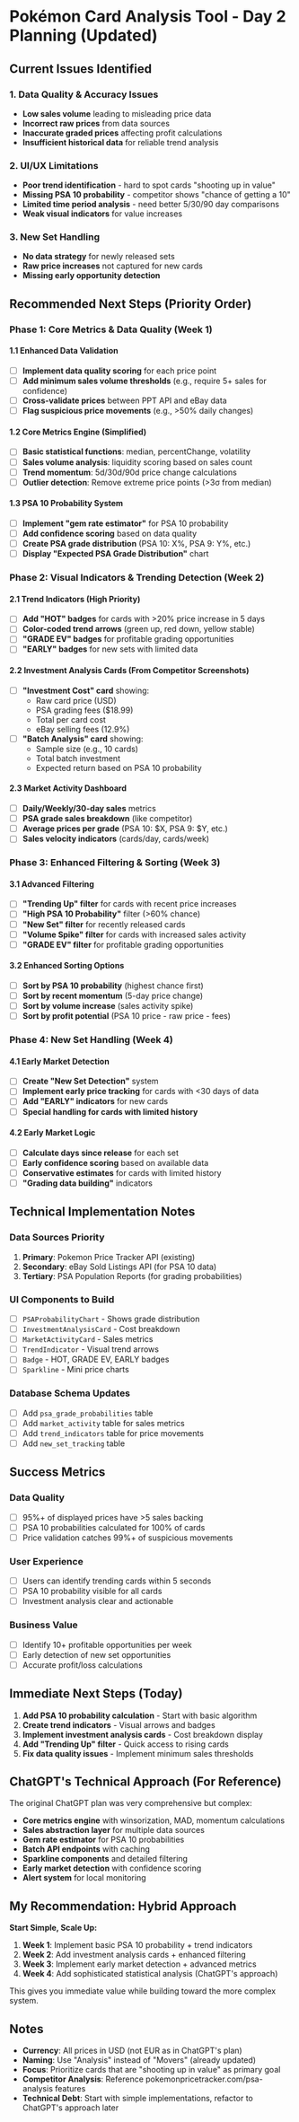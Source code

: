 # Pokémon Card Analysis Tool - Day 2 Planning (Updated)

## Current Issues Identified

### 1. Data Quality & Accuracy Issues
- **Low sales volume** leading to misleading price data
- **Incorrect raw prices** from data sources
- **Inaccurate graded prices** affecting profit calculations
- **Insufficient historical data** for reliable trend analysis

### 2. UI/UX Limitations
- **Poor trend identification** - hard to spot cards "shooting up in value"
- **Missing PSA 10 probability** - competitor shows "chance of getting a 10"
- **Limited time period analysis** - need better 5/30/90 day comparisons
- **Weak visual indicators** for value increases

### 3. New Set Handling
- **No data strategy** for newly released sets
- **Raw price increases** not captured for new cards
- **Missing early opportunity detection**

## Recommended Next Steps (Priority Order)

### Phase 1: Core Metrics & Data Quality (Week 1)

#### 1.1 Enhanced Data Validation
- [ ] **Implement data quality scoring** for each price point
- [ ] **Add minimum sales volume thresholds** (e.g., require 5+ sales for confidence)
- [ ] **Cross-validate prices** between PPT API and eBay data
- [ ] **Flag suspicious price movements** (e.g., >50% daily changes)

#### 1.2 Core Metrics Engine (Simplified)
- [ ] **Basic statistical functions**: median, percentChange, volatility
- [ ] **Sales volume analysis**: liquidity scoring based on sales count
- [ ] **Trend momentum**: 5d/30d/90d price change calculations
- [ ] **Outlier detection**: Remove extreme price points (>3σ from median)

#### 1.3 PSA 10 Probability System
- [ ] **Implement "gem rate estimator"** for PSA 10 probability
- [ ] **Add confidence scoring** based on data quality
- [ ] **Create PSA grade distribution** (PSA 10: X%, PSA 9: Y%, etc.)
- [ ] **Display "Expected PSA Grade Distribution"** chart

### Phase 2: Visual Indicators & Trending Detection (Week 2)

#### 2.1 Trend Indicators (High Priority)
- [ ] **Add "HOT" badges** for cards with >20% price increase in 5 days
- [ ] **Color-coded trend arrows** (green up, red down, yellow stable)
- [ ] **"GRADE EV" badges** for profitable grading opportunities
- [ ] **"EARLY" badges** for new sets with limited data

#### 2.2 Investment Analysis Cards (From Competitor Screenshots)
- [ ] **"Investment Cost" card** showing:
  - Raw card price (USD)
  - PSA grading fees ($18.99)
  - Total per card cost
  - eBay selling fees (12.9%)
- [ ] **"Batch Analysis" card** showing:
  - Sample size (e.g., 10 cards)
  - Total batch investment
  - Expected return based on PSA 10 probability

#### 2.3 Market Activity Dashboard
- [ ] **Daily/Weekly/30-day sales** metrics
- [ ] **PSA grade sales breakdown** (like competitor)
- [ ] **Average prices per grade** (PSA 10: $X, PSA 9: $Y, etc.)
- [ ] **Sales velocity indicators** (cards/day, cards/week)

### Phase 3: Enhanced Filtering & Sorting (Week 3)

#### 3.1 Advanced Filtering
- [ ] **"Trending Up" filter** for cards with recent price increases
- [ ] **"High PSA 10 Probability"** filter (>60% chance)
- [ ] **"New Set" filter** for recently released cards
- [ ] **"Volume Spike" filter** for cards with increased sales activity
- [ ] **"GRADE EV" filter** for profitable grading opportunities

#### 3.2 Enhanced Sorting Options
- [ ] **Sort by PSA 10 probability** (highest chance first)
- [ ] **Sort by recent momentum** (5-day price change)
- [ ] **Sort by volume increase** (sales activity spike)
- [ ] **Sort by profit potential** (PSA 10 price - raw price - fees)

### Phase 4: New Set Handling (Week 4)

#### 4.1 Early Market Detection
- [ ] **Create "New Set Detection"** system
- [ ] **Implement early price tracking** for cards with <30 days of data
- [ ] **Add "EARLY" indicators** for new cards
- [ ] **Special handling for cards with limited history**

#### 4.2 Early Market Logic
- [ ] **Calculate days since release** for each set
- [ ] **Early confidence scoring** based on available data
- [ ] **Conservative estimates** for cards with limited history
- [ ] **"Grading data building"** indicators

## Technical Implementation Notes

### Data Sources Priority
1. **Primary**: Pokemon Price Tracker API (existing)
2. **Secondary**: eBay Sold Listings API (for PSA 10 data)
3. **Tertiary**: PSA Population Reports (for grading probabilities)

### UI Components to Build
- [ ] `PSAProbabilityChart` - Shows grade distribution
- [ ] `InvestmentAnalysisCard` - Cost breakdown
- [ ] `MarketActivityCard` - Sales metrics
- [ ] `TrendIndicator` - Visual trend arrows
- [ ] `Badge` - HOT, GRADE EV, EARLY badges
- [ ] `Sparkline` - Mini price charts

### Database Schema Updates
- [ ] Add `psa_grade_probabilities` table
- [ ] Add `market_activity` table for sales metrics
- [ ] Add `trend_indicators` table for price movements
- [ ] Add `new_set_tracking` table

## Success Metrics

### Data Quality
- [ ] 95%+ of displayed prices have >5 sales backing
- [ ] PSA 10 probabilities calculated for 100% of cards
- [ ] Price validation catches 99%+ of suspicious movements

### User Experience
- [ ] Users can identify trending cards within 5 seconds
- [ ] PSA 10 probability visible for all cards
- [ ] Investment analysis clear and actionable

### Business Value
- [ ] Identify 10+ profitable opportunities per week
- [ ] Early detection of new set opportunities
- [ ] Accurate profit/loss calculations

## Immediate Next Steps (Today)

1. **Add PSA 10 probability calculation** - Start with basic algorithm
2. **Create trend indicators** - Visual arrows and badges
3. **Implement investment analysis cards** - Cost breakdown display
4. **Add "Trending Up" filter** - Quick access to rising cards
5. **Fix data quality issues** - Implement minimum sales thresholds

## ChatGPT's Technical Approach (For Reference)

The original ChatGPT plan was very comprehensive but complex:
- **Core metrics engine** with winsorization, MAD, momentum calculations
- **Sales abstraction layer** for multiple data sources
- **Gem rate estimator** for PSA 10 probabilities
- **Batch API endpoints** with caching
- **Sparkline components** and detailed filtering
- **Early market detection** with confidence scoring
- **Alert system** for local monitoring

## My Recommendation: Hybrid Approach

**Start Simple, Scale Up:**
1. **Week 1**: Implement basic PSA 10 probability + trend indicators
2. **Week 2**: Add investment analysis cards + enhanced filtering
3. **Week 3**: Implement early market detection + advanced metrics
4. **Week 4**: Add sophisticated statistical analysis (ChatGPT's approach)

This gives you immediate value while building toward the more complex system.

## Notes

- **Currency**: All prices in USD (not EUR as in ChatGPT's plan)
- **Naming**: Use "Analysis" instead of "Movers" (already updated)
- **Focus**: Prioritize cards that are "shooting up in value" as primary goal
- **Competitor Analysis**: Reference pokemonpricetracker.com/psa-analysis features
- **Technical Debt**: Start with simple implementations, refactor to ChatGPT's approach later
